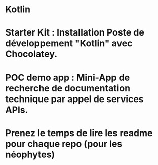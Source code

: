 # Kotlin
# Starter Kit : Installation Poste de développement "Kotlin" avec Chocolatey.
# POC demo app : Mini-App de recherche de documentation technique par appel de services APIs.
# Prenez le temps de lire les readme pour chaque repo (pour les néophytes)
